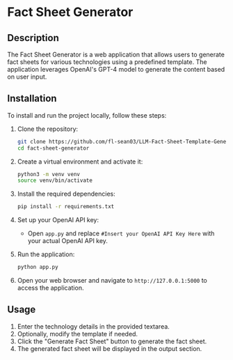 # Fact Sheet Generator

## Description
The Fact Sheet Generator is a web application that allows users to generate fact sheets for various technologies using a predefined template. The application leverages OpenAI's GPT-4 model to generate the content based on user input.

## Installation
To install and run the project locally, follow these steps:

1. Clone the repository:
    ```bash
    git clone https://github.com/fl-sean03/LLM-Fact-Sheet-Template-Generator
    cd fact-sheet-generator
    ```

2. Create a virtual environment and activate it:
    ```bash
    python3 -m venv venv
    source venv/bin/activate
    ```

3. Install the required dependencies:
    ```bash
    pip install -r requirements.txt
    ```

4. Set up your OpenAI API key:
    - Open `app.py` and replace `#Insert your OpenAI API Key Here` with your actual OpenAI API key.

5. Run the application:
    ```bash
    python app.py
    ```

6. Open your web browser and navigate to `http://127.0.0.1:5000` to access the application.

## Usage
1. Enter the technology details in the provided textarea.
2. Optionally, modify the template if needed.
3. Click the "Generate Fact Sheet" button to generate the fact sheet.
4. The generated fact sheet will be displayed in the output section.


